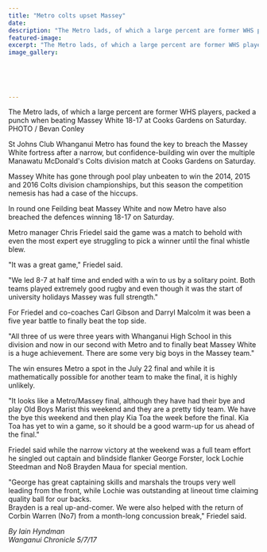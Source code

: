 ```yaml
---
title: "Metro colts upset Massey"
date: 
description: "The Metro lads, of which a large percent are former WHS players, packed a punch when beating Massey White 18-17 at Cooks Gardens on Saturday..."
featured-image: 
excerpt: "The Metro lads, of which a large percent are former WHS players, packed a punch when beating Massey White 18-17 at Cooks Gardens on Saturday."
image_gallery:
	
	
	
	
	
---
```


<p><span>The Metro lads, of which a large percent are former WHS players, packed a punch when beating Massey White 18-17 at Cooks Gardens on Saturday. <br />PHOTO / Bevan Conley</span></p>
<p class="element element-paragraph">St Johns Club Whanganui Metro has found the key to breach the Massey White fortress after a narrow, but confidence-building win over the multiple Manawatu McDonald's Colts division match at Cooks Gardens on Saturday.</p>
<p class="element element-paragraph">Massey White has gone through pool play unbeaten to win the 2014, 2015 and 2016 Colts division championships, but this season the competition nemesis has had a case of the hiccups.</p>
<p class="element element-paragraph">In round one Feilding beat Massey White and now Metro have also breached the defences winning 18-17 on Saturday.</p>
<p class="element element-paragraph">Metro manager Chris Friedel said the game was a match to behold with even the most expert eye struggling to pick a winner until the final whistle blew.</p>
<p class="element element-paragraph">"It was a great game," Friedel said.</p>
<p class="element element-paragraph">"We led 8-7 at half time and ended with a win to us by a solitary point. Both teams played extremely good rugby and even though it was the start of university holidays Massey was full strength."</p>
<p class="element element-paragraph">For Friedel and co-coaches Carl Gibson and Darryl Malcolm it was been a five year battle to finally beat the top side.</p>
<p class="element element-paragraph">"All three of us were three years with Whanganui High School in this division and now in our second with Metro and to finally beat Massey White is a huge achievement. There are some very big boys in the Massey team."</p>
<p class="element element-paragraph">The win ensures Metro a spot in the July 22 final and while it is mathematically possible for another team to make the final, it is highly unlikely.</p>
<p class="element element-paragraph">"It looks like a Metro/Massey final, although they have had their bye and play Old Boys Marist this weekend and they are a pretty tidy team. We have the bye this weekend and then play Kia Toa the week before the final. Kia Toa has yet to win a game, so it should be a good warm-up for us ahead of the final."</p>
<p class="element element-paragraph">Friedel said while the narrow victory at the weekend was a full team effort he singled out captain and blindside flanker George Forster, lock Lochie Steedman and No8 Brayden Maua for special mention.</p>
<p class="element element-paragraph">"George has great captaining skills and marshals the troups very well leading from the front, while Lochie was outstanding at lineout time claiming quality ball for our backs.&nbsp;<br />Brayden is a real up-and-comer. We were also helped with the return of Corbin Warren (No7) from a month-long concussion break," Friedel said.</p>
<p><em>By Iain Hyndman</em><br /><em>Wanganui Chronicle 5/7/17</em></p>

